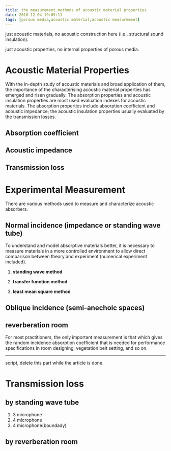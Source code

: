 ```yaml
---
title: the measurement methods of acoustic material properties
date: 2018-12-04 19:09:11
tags: [porous media,acoustic material,acoustic measurement] 
---
```


just acoustic materials, no acoustic construction here (i.e., structural sound insulation). 

just acoustic properties, no internal properties of porous media.

# Acoustic Material Properties

With the in-depth study of acoustic materials and broad application of them, the importance of the characterising acoustic material properties has emerged and risen gradually. The absorption properties and acoustic insulation properties are most used evaluation indexes for acoustic materials. The absorption properties include absorption coefficient and acoustic impedance; the acoustic insulation properties usually evaluated by the transmission losses.

## Absorption coefficient



## Acoustic impedance



## Transmission loss



# Experimental Measurement

There are various methods used to measure and characterize acoustic absorbers.

## Normal incidence (impedance or standing wave tube)

To understand and model absorptive materials better, it is necessary to measure materials in a more controlled environment to allow direct comparison between theory and experiment (numerical experiment included). 

1. **standing wave method**



2. **transfer function method**



3. **least mean square method**



## Oblique incidence (semi-anechoic spaces)



## reverberation room

For most practitioners, the only important measurement is that which gives the random incidence absorption coefficient that is needed for performance specifications in room designing, vegetation belt setting, and so on.







* * *

script, delete this part while the article is done.

# Transmission loss



## by standing wave tube

1. 3 microphone
2. 4 microphone
3. 4 microphone(boundady)

## by reverberation room 

